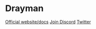 # Drayman

[Official website/docs](http://drayman.io)
[Join Discord](https://discord.gg/5GYZTvUSxV)
[Twitter](https://twitter.com/draymanio)